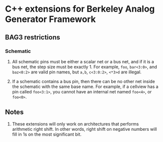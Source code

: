 # C++ extensions for Berkeley Analog Generator Framework

## BAG3 restrictions

### Schematic

1. All schematic pins must be either a scalar net or a bus net, and if it is a bus net,
   the step size must be exactly 1.  For example, `foo`, `bar<3:0>`, and `baz<0:2>` are valid
   pin names, but `a,b`, `c<3:0:2>`, `<*3>d` are illegal.

2. If a schematic contains a bus pin, then there can be no other net inside the schematic with the
   same base name.  For example, if a cellview has a pin called `foo<3:1>`, you cannot have an
   internal net named `foo<4>`, or `foo<0>`.

## Notes

1. These extensions will only work on architectures that performs arithmetic right shift.  In other
   words, right shift on negative numbers will fill in 1s on the most significant bit.
